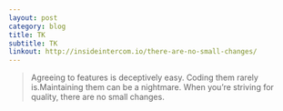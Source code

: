 ```yaml
---
layout: post
category: blog
title: TK
subtitle: TK
linkout: http://insideintercom.io/there-are-no-small-changes/
---
```


> Agreeing to features is deceptively easy. Coding them rarely is.Maintaining them can be a nightmare. When you’re striving for quality, there are no small changes.